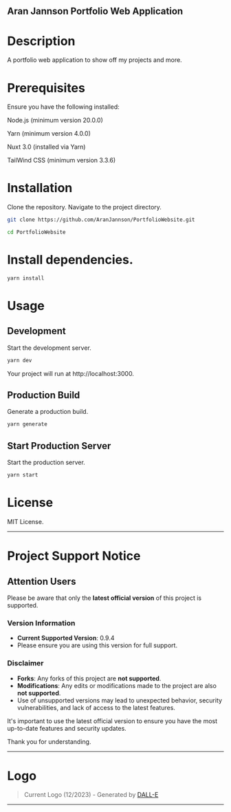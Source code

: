 ## Aran Jannson Portfolio Web Application

# Description

A portfolio web application to show off my projects and more.

# Prerequisites
Ensure you have the following installed:

Node.js (minimum version 20.0.0)

Yarn (minimum version 4.0.0)

Nuxt 3.0 (installed via Yarn)

TailWind CSS (minimum version 3.3.6)


# Installation
Clone the repository.
Navigate to the project directory.

```bash
git clone https://github.com/AranJannson/PortfolioWebsite.git

cd PortfolioWebsite
```


# Install dependencies.

```bash
yarn install
```

# Usage

## Development

Start the development server.

```bash
yarn dev
```

Your project will run at http://localhost:3000.

## Production Build

Generate a production build.

```bash
yarn generate
```

## Start Production Server

Start the production server.

```bash
yarn start
```

# License
MIT License.

---

# Project Support Notice

## Attention Users

Please be aware that only the **latest official version** of this project is supported.

### Version Information
- **Current Supported Version**: 0.9.4
- Please ensure you are using this version for full support.

### Disclaimer
- **Forks**: Any forks of this project are **not supported**.
- **Modifications**: Any edits or modifications made to the project are also **not supported**.
- Use of unsupported versions may lead to unexpected behavior, security vulnerabilities, and lack of access to the latest features.

It's important to use the latest official version to ensure you have the most up-to-date features and security updates.

Thank you for understanding.

---

# Logo

> Current Logo (12/2023) - Generated by [DALL-E](https://chat.openai.com/)

---